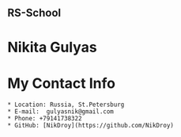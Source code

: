 ## RS-School
# Nikita Gulyas
# My Contact Info
    * Location: Russia, St.Petersburg
    * E-mail:  gulyasnik@gmail.com
    * Phone: +79141738322
    * GitHub: [NikDroy](https://github.com/NikDroy)